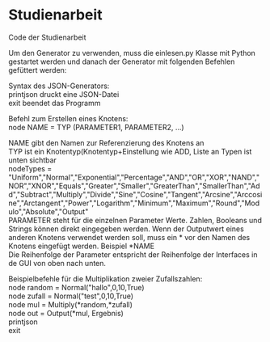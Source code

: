 # Studienarbeit
Code der Studienarbeit<br>

Um den Generator zu verwenden, muss die einlesen.py Klasse mit Python gestartet werden und danach der Generator mit folgenden Befehlen gefüttert werden:<br>

Syntax des JSON-Generators:<br>
printjson druckt eine JSON-Datei<br>
exit beendet das Programm

Befehl zum Erstellen eines Knotens:<br>
node NAME = TYP (PARAMETER1, PARAMETER2, ...)

NAME gibt den Namen zur Referenzierung des Knotens an<br>
TYP ist ein Knotentyp(Knotentyp+Einstellung wie ADD, Liste an Typen ist unten sichtbar<br>
    nodeTypes = "Uniform","Normal","Exponential","Percentage","AND","OR","XOR","NAND","NOR","XNOR","Equals","Greater","Smaller","GreaterThan","SmallerThan","Add","Subtract","Multiply","Divide","Sine","Cosine","Tangent","Arcsine","Arccosine","Arctangent","Power","Logarithm","Minimum","Maximum","Round","Modulo","Absolute","Output" <br>
PARAMETER steht für die einzelnen Parameter Werte. Zahlen, Booleans und Strings können direkt eingegeben werden. Wenn der Outputwert eines anderen Knotens verwendet werden soll, muss ein * vor den Namen des Knotens eingefügt werden. Beispiel \*NAME <br>
Die Reihenfolge der Parameter entspricht der Reihenfolge der Interfaces in de GUI von oben nach unten.<br>

Beispielbefehle für die Multiplikation zweier Zufallszahlen:<br>
node random = Normal("hallo",0,10,True)<br>
node zufall = Normal("test",0,10,True)<br>
node mul = Multiply(\*random,\*zufall)<br>
node out = Output(\*mul, Ergebnis)<br>
printjson<br>
exit<br>
